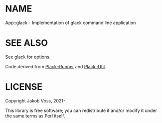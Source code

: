 # NAME

App::glack - Implementation of glack command line application

# SEE ALSO

See [glack](https://metacpan.org/pod/glack) for options.

Code derived from [Plack::Runner](https://metacpan.org/pod/Plack::Runner) and [Plack::Util](https://metacpan.org/pod/Plack::Util).

# LICENSE

Copyright Jakob Voss, 2021-

This library is free software; you can redistribute it and/or modify it under the same terms as Perl itself.
